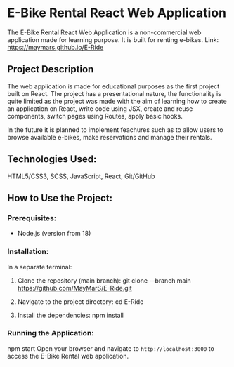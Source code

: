 # E-Bike Rental React Web Application

The E-Bike Rental React Web Application is a non-commercial web application made for learning purpose. It is built for renting e-bikes.
Link: https://maymars.github.io/E-Ride

## Project Description
The web application is made for educational purposes as the first project built on React.
The project has a presentational nature, the functionality is quite limited as the project was made with the aim of learning how to create an application on React, write code using JSX, create and reuse components, switch pages using Routes, apply basic hooks.

In the future it is planned to implement feachures such as to allow users to browse available e-bikes, make reservations and manage their rentals. 

## Technologies Used:
HTML5/CSS3, SCSS, JavaScript, React, Git/GitHub

## How to Use the Project:

### Prerequisites:
- Node.js (version from 18)

### Installation:
In a separate terminal:

1. Clone the repository (main branch):
git clone --branch main https://github.com/MayMarS/E-Ride.git

2. Navigate to the project directory:
cd E-Ride

3. Install the dependencies:
npm install

### Running the Application:
npm start
Open your browser and navigate to `http://localhost:3000` to access the E-Bike Rental web application.

